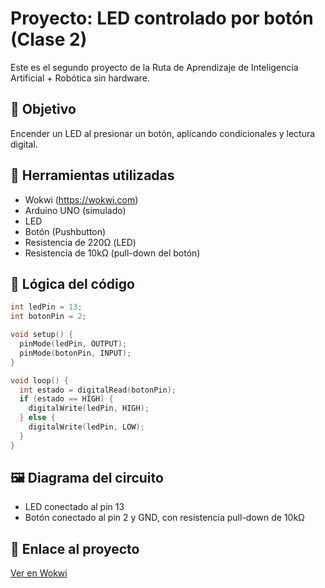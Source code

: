 # Proyecto: LED controlado por botón (Clase 2)

Este es el segundo proyecto de la Ruta de Aprendizaje de Inteligencia Artificial + Robótica sin hardware.

## 🎯 Objetivo
Encender un LED al presionar un botón, aplicando condicionales y lectura digital.

## 🔧 Herramientas utilizadas
- Wokwi (https://wokwi.com)
- Arduino UNO (simulado)
- LED
- Botón (Pushbutton)
- Resistencia de 220Ω (LED)
- Resistencia de 10kΩ (pull-down del botón)

## 🧠 Lógica del código

```cpp
int ledPin = 13;
int botonPin = 2;

void setup() {
  pinMode(ledPin, OUTPUT);
  pinMode(botonPin, INPUT);
}

void loop() {
  int estado = digitalRead(botonPin);
  if (estado == HIGH) {
    digitalWrite(ledPin, HIGH);
  } else {
    digitalWrite(ledPin, LOW);
  }
}
```

## 🖼️ Diagrama del circuito
- LED conectado al pin 13
- Botón conectado al pin 2 y GND, con resistencia pull-down de 10kΩ

## 📎 Enlace al proyecto
[Ver en Wokwi](https://wokwi.com/projects/435013526778060801)